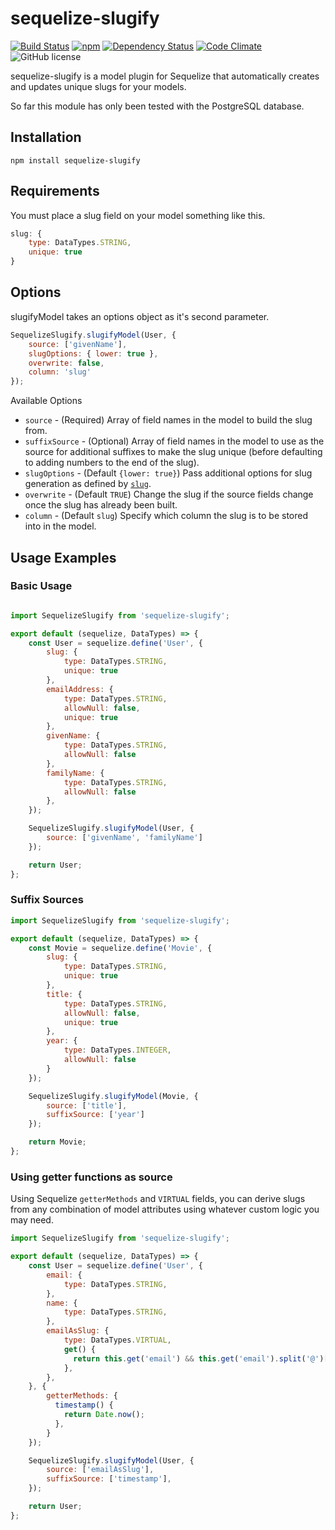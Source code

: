# sequelize-slugify

[![Build Status](https://travis-ci.org/jarrodconnolly/sequelize-slugify.svg?branch=master)](https://travis-ci.org/jarrodconnolly/sequelize-slugify) [![npm](https://img.shields.io/npm/v/sequelize-slugify.svg)](https://www.npmjs.com/package/sequelize-slugify) [![Dependency Status](https://david-dm.org/jarrodconnolly/sequelize-slugify.svg)](https://david-dm.org/jarrodconnolly/sequelize-slugify) [![Code Climate](https://codeclimate.com/github/jarrodconnolly/sequelize-slugify/badges/gpa.svg)](https://codeclimate.com/github/jarrodconnolly/sequelize-slugify) ![GitHub license](https://img.shields.io/github/license/jarrodconnolly/sequelize-slugify.svg)

sequelize-slugify is a model plugin for Sequelize that automatically creates and updates unique slugs for your models.

So far this module has only been tested with the PostgreSQL database.

## Installation

`npm install sequelize-slugify`

## Requirements

You must place a slug field on your model something like this.

```javascript
slug: {
    type: DataTypes.STRING,
    unique: true
}
```
## Options

slugifyModel takes an options object as it's second parameter.

```javascript
SequelizeSlugify.slugifyModel(User, {
    source: ['givenName'],
    slugOptions: { lower: true },
    overwrite: false,
    column: 'slug'
});

```
Available Options

- `source` - (Required) Array of field names in the model to build the slug from.
- `suffixSource` - (Optional) Array of field names in the model to use as the source for additional suffixes to make the slug unique (before defaulting to adding numbers to the end of the slug).
- `slugOptions` - (Default `{lower: true}`) Pass additional options for slug generation as defined by [`slug`](https://github.com/dodo/node-slug).
- `overwrite` - (Default `TRUE`) Change the slug if the source fields change once the slug has already been built.
- `column` - (Default `slug`) Specify which column the slug is to be stored into in the model.

## Usage Examples

### Basic Usage

```javascript

import SequelizeSlugify from 'sequelize-slugify';

export default (sequelize, DataTypes) => {
    const User = sequelize.define('User', {
        slug: {
            type: DataTypes.STRING,
            unique: true
        },
        emailAddress: {
            type: DataTypes.STRING,
            allowNull: false,
            unique: true
        },
        givenName: {
            type: DataTypes.STRING,
            allowNull: false
        },
        familyName: {
            type: DataTypes.STRING,
            allowNull: false
        },
    });

    SequelizeSlugify.slugifyModel(User, {
        source: ['givenName', 'familyName']
    });

    return User;
};
```

### Suffix Sources

```javascript
import SequelizeSlugify from 'sequelize-slugify';

export default (sequelize, DataTypes) => {
    const Movie = sequelize.define('Movie', {
        slug: {
            type: DataTypes.STRING,
            unique: true
        },
        title: {
            type: DataTypes.STRING,
            allowNull: false,
            unique: true
        },
        year: {
            type: DataTypes.INTEGER,
            allowNull: false
        }
    });

    SequelizeSlugify.slugifyModel(Movie, {
        source: ['title'],
        suffixSource: ['year']
    });

    return Movie;
};

```

### Using getter functions as source

Using Sequelize `getterMethods` and `VIRTUAL` fields, you can derive slugs from any combination of model attributes using whatever custom logic you may need.

```javascript
import SequelizeSlugify from 'sequelize-slugify';

export default (sequelize, DataTypes) => {
    const User = sequelize.define('User', {
        email: {
            type: DataTypes.STRING,
        },
        name: {
            type: DataTypes.STRING,
        },
        emailAsSlug: {
            type: DataTypes.VIRTUAL,
            get() {
              return this.get('email') && this.get('email').split('@')[0].replace('.', '-');
            },
        },
    }, {
        getterMethods: {
          timestamp() {
            return Date.now();
          },
        }
    });

    SequelizeSlugify.slugifyModel(User, {
        source: ['emailAsSlug'],
        suffixSource: ['timestamp'],
    });

    return User;
};
```

